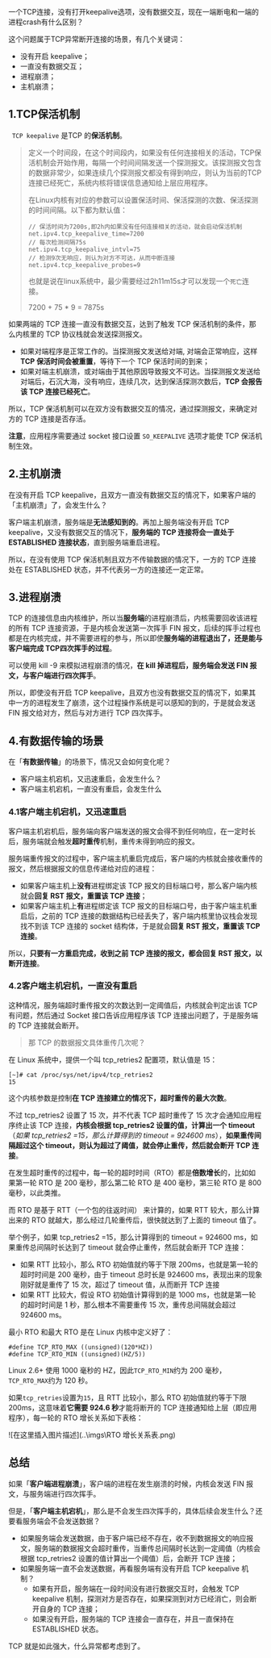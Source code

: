一个TCP连接，没有打开keepalive选项，没有数据交互，现在一端断电和一端的进程crash有什么区别？

这个问题属于TCP异常断开连接的场景，有几个关键词：

- 没有开启 keepalive；
- 一直没有数据交互；
- 进程崩溃；
- 主机崩溃；

## 1.TCP保活机制

` TCP keepalive` 是TCP 的**保活机制**。

> 定义一个时间段，在这个时间段内，如果没有任何连接相关的活动，TCP保活机制会开始作用，每隔一个时间间隔发送一个探测报文。该探测报文包含的数据非常少，如果连续几个探测报文都没有得到响应，则认为当前的TCP连接已经死亡，系统内核将错误信息通知给上层应用程序。
>
> 在Linux内核有对应的参数可以设置保活时间、保活探测的次数、保活探测的时间间隔。以下都为默认值：
>
> ```shell
> // 保活时间为7200s,即2h内如果没有任何连接相关的活动，就会启动保活机制
> net.ipv4.tcp_keepalive_time=7200
> // 每次检测间隔75s
> net.ipv4.tcp_keepalive_intvl=75
> // 检测9次无响应，则认为对方不可达，从而中断连接
> net.ipv4.tcp_keepalive_probes=9
> ```
>
> 也就是说在linux系统中，最少需要经过2h11m15s才可以发现一个`死亡`连接。
>
> 7200 + 75 * 9 = 7875s

如果两端的 TCP 连接一直没有数据交互，达到了触发 TCP 保活机制的条件，那么内核里的 TCP 协议栈就会发送探测报文。

- 如果对端程序是正常工作的。当探测报文发送给对端, 对端会正常响应，这样 **TCP 保活时间会被重置**，等待下一个 TCP 保活时间的到来；
- 如果对端主机崩溃，或对端由于其他原因导致报文不可达。当探测报文发送给对端后，石沉大海，没有响应，连续几次，达到保活探测次数后，**TCP 会报告该 TCP 连接已经死亡**。

所以，TCP 保活机制可以在双方没有数据交互的情况，通过探测报文，来确定对方的 TCP 连接是否存活。

**注意**，应用程序需要通过 socket 接口设置 `SO_KEEPALIVE` 选项才能使 TCP 保活机制生效。

## 2.主机崩溃

在没有开启 TCP keepalive，且双方一直没有数据交互的情况下，如果客户端的「主机崩溃」了，会发生什么？

客户端主机崩溃，服务端是**无法感知到的**。再加上服务端没有开启 TCP keepalive，又没有数据交互的情况下，**服务端的 TCP 连接将会一直处于 ESTABLISHED 连接状态**，直到服务端重启进程。

所以，在没有使用 TCP 保活机制且双方不传输数据的情况下，一方的 TCP 连接处在 ESTABLISHED 状态，并不代表另一方的连接还一定正常。

## 3.进程崩溃

TCP 的连接信息由内核维护，所以当**服务端**的进程崩溃后，内核需要回收该进程的所有 TCP 连接资源，于是内核会发送第一次挥手 FIN 报文，后续的挥手过程也都是在内核完成，并不需要进程的参与，所以即使**服务端的进程退出了，还是能与客户端完成 TCP四次挥手的过程**。

可以使用 kill -9 来模拟进程崩溃的情况，**在 kill 掉进程后，服务端会发送 FIN 报文，与客户端进行四次挥手**。

所以，即使没有开启 TCP keepalive，且双方也没有数据交互的情况下，如果其中一方的进程发生了崩溃，这个过程操作系统是可以感知的到的，于是就会发送 FIN 报文给对方，然后与对方进行 TCP 四次挥手。

## 4.有数据传输的场景

在「**有数据传输**」的场景下，情况又会如何变化呢？

- 客户端主机宕机，又迅速重启，会发生什么？
- 客户端主机宕机，一直没有重启，会发生什么

### 4.1客户端主机宕机，又迅速重启

客户端主机宕机后，服务端向客户端发送的报文会得不到任何响应，在一定时长后，服务端就会触发**超时重传**机制，重传未得到响应的报文。

服务端重传报文的过程中，客户端主机重启完成后，客户端的内核就会接收重传的报文，然后根据报文的信息传递给对应的进程：

- 如果客户端主机上**没有**进程绑定该 TCP 报文的目标端口号，那么客户端内核就会**回复 RST 报文，重置该 TCP 连接**；
- 如果客户端主机上**有**进程绑定该 TCP 报文的目标端口号，由于客户端主机重启后，之前的 TCP 连接的数据结构已经丢失了，客户端内核里协议栈会发现找不到该 TCP 连接的 socket 结构体，于是就会**回复 RST 报文，重置该 TCP 连接**。

所以，**只要有一方重启完成，收到之前 TCP 连接的报文，都会回复 RST 报文，以断开连接**。

### 4.2客户端主机宕机，一直没有重启

这种情况，服务端超时重传报文的次数达到一定阈值后，内核就会判定出该 TCP 有问题，然后通过 Socket 接口告诉应用程序该 TCP 连接出问题了，于是服务端的 TCP 连接就会断开。

> 那 TCP 的数据报文具体重传几次呢？

在 Linux 系统中，提供一个叫 tcp_retries2 配置项，默认值是 15：

```shell
[~]# cat /proc/sys/net/ipv4/tcp_retries2
15
```

这个内核参数是控制**在 TCP 连接建立的情况下，超时重传的最大次数**。

不过 tcp_retries2 设置了 15 次，并不代表 TCP 超时重传了 15 次才会通知应用程序终止该 TCP 连接，**内核会根据 tcp_retries2 设置的值，计算出一个 timeout**（*如果 tcp_retries2 =15，那么计算得到的 timeout = 924600 ms*），**如果重传间隔超过这个 timeout，则认为超过了阈值，就会停止重传，然后就会断开 TCP 连接**。

在发生超时重传的过程中，每一轮的超时时间（RTO）都是**倍数增长**的，比如如果第一轮 RTO 是 200 毫秒，那么第二轮 RTO 是 400 毫秒，第三轮 RTO 是 800 毫秒，以此类推。

而 RTO 是基于 RTT（一个包的往返时间） 来计算的，如果 RTT 较大，那么计算出来的 RTO 就越大，那么经过几轮重传后，很快就达到了上面的 timeout 值了。

举个例子，如果 tcp_retries2 =15，那么计算得到的 timeout = 924600 ms，如果重传总间隔时长达到了 timeout 就会停止重传，然后就会断开 TCP 连接：

- 如果 RTT 比较小，那么 RTO 初始值就约等于下限 200ms，也就是第一轮的超时时间是 200 毫秒，由于 timeout 总时长是 924600 ms，表现出来的现象刚好就是重传了 15 次，超过了 timeout 值，从而断开 TCP 连接
- 如果 RTT 比较大，假设 RTO 初始值计算得到的是 1000 ms，也就是第一轮的超时时间是 1 秒，那么根本不需要重传 15 次，重传总间隔就会超过 924600 ms。

最小 RTO 和最大 RTO 是在 Linux 内核中定义好了：

```shell
#define TCP_RTO_MAX ((unsigned)(120*HZ))
#define TCP_RTO_MIN ((unsigned)(HZ/5))
```

Linux 2.6+ 使用 1000 毫秒的 HZ，因此`TCP_RTO_MIN`约为 200 毫秒，`TCP_RTO_MAX`约为 120 秒。

如果`tcp_retries`设置为`15`，且 RTT 比较小，那么 RTO 初始值就约等于下限 200ms，这意味着**它需要 924.6 秒**才能将断开的 TCP 连接通知给上层（即应用程序），每一轮的 RTO 增长关系如下表格：

![在这里插入图片描述](..\imgs\RTO 增长关系表.png)

## 总结

如果「**客户端进程崩溃**」，客户端的进程在发生崩溃的时候，内核会发送 FIN 报文，与服务端进行四次挥手。

但是，「**客户端主机宕机**」，那么是不会发生四次挥手的，具体后续会发生什么？还要看服务端会不会发送数据？

- 如果服务端会发送数据，由于客户端已经不存在，收不到数据报文的响应报文，服务端的数据报文会超时重传，当重传总间隔时长达到一定阈值（内核会根据 tcp_retries2 设置的值计算出一个阈值）后，会断开 TCP 连接；
- 如果服务端一直不会发送数据，再看服务端有没有开启 TCP keepalive 机制？
  - 如果有开启，服务端在一段时间没有进行数据交互时，会触发 TCP keepalive 机制，探测对方是否存在，如果探测到对方已经消亡，则会断开自身的 TCP 连接；
  - 如果没有开启，服务端的 TCP 连接会一直存在，并且一直保持在 ESTABLISHED 状态。

TCP 就是如此强大，什么异常都考虑到了。